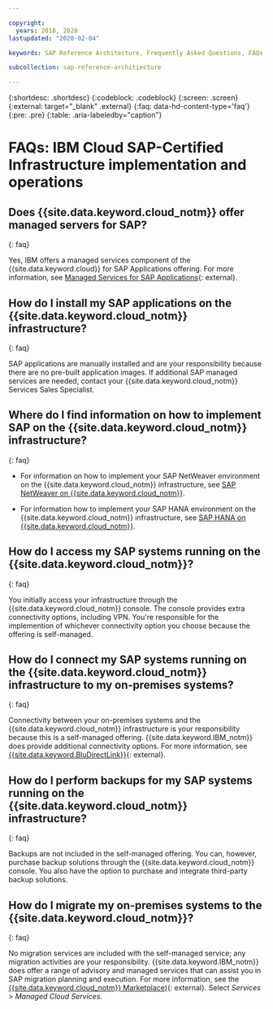 ```yaml
---

copyright:
  years: 2018, 2020
lastupdated: "2020-02-04"

keywords: SAP Reference Architecture, Frequently Asked Questions, FAQs, {{site.data.keyword.cloud_notm}} SAP-Certified Infrastructure implementation and operations

subcollection: sap-reference-architiecture

---
```


{:shortdesc: .shortdesc}
{:codeblock: .codeblock}
{:screen: .screen}
{:external: target="_blank" .external}
{:faq: data-hd-content-type='faq'}
{:pre: .pre}
{:table: .aria-labeledby="caption"}

# FAQs: IBM Cloud SAP-Certified Infrastructure implementation and operations

## Does {{site.data.keyword.cloud_notm}} offer managed servers for SAP?
{: faq}

Yes, IBM offers a managed services component of the {{site.data.keyword.cloud}} for SAP Applications offering. For more information, see [Managed Services for SAP Applications](https://www.ibm.com/cloud/sap/managed){: external}.

## How do I install my SAP applications on the {{site.data.keyword.cloud_notm}} infrastructure?
{: faq}

SAP applications are manually installed and are your responsibility because there are no pre-built application images. If additional SAP managed services are needed, contact your {{site.data.keyword.cloud_notm}} Services Sales Specialist.

## Where do I find information on how to implement SAP on the {{site.data.keyword.cloud_notm}} infrastructure?
{: faq}

  * For information on how to implement your SAP NetWeaver environment on the {{site.data.keyword.cloud_notm}} infrastructure, see [SAP NetWeaver on {{site.data.keyword.cloud_notm}}](/docs/infrastructure/sap-netweaver?topic=sap-netweaver-getting-started).

  * For information how to implement your SAP HANA environment on the {{site.data.keyword.cloud_notm}} infrastructure, see [SAP HANA on {{site.data.keyword.cloud_notm}}](docs/infrastructure/sap-hana?topic=sap-hana-getting-started).

## How do I access my SAP systems running on the {{site.data.keyword.cloud_notm}}?
{: faq}

You initially access your infrastructure through the {{site.data.keyword.cloud_notm}} console. The console provides extra connectivity options, including VPN. You're responsible for the implemention of whichever connectivity option you choose because the offering is self-managed.

## How do I connect my SAP systems running on the {{site.data.keyword.cloud_notm}} infrastructure to my on-premises systems?
{: faq}

Connectivity between your on-premises systems and the {{site.data.keyword.cloud_notm}} infrastructure is your responsibility because this is a self-managed offering. {{site.data.keyword.IBM_notm}} does provide additional connectivity options. For more information, see [{{site.data.keyword.BluDirectLink}}](https://www.ibm.com/cloud/direct-link){: external}.

## How do I perform backups for my SAP systems running on the {{site.data.keyword.cloud_notm}} infrastructure?
{: faq}

Backups are not included in the self-managed offering. You can, however, purchase backup solutions through the {{site.data.keyword.cloud_notm}} console. You also have the option to purchase and integrate third-party backup solutions.

## How do I migrate my on-premises systems to the {{site.data.keyword.cloud_notm}}?
{: faq}

No migration services are included with the self-managed service; any migration activities are your responsibility. {{site.data.keyword.IBM_notm}} does offer a range of advisory and managed services that can assist you in SAP migration planning and execution. For more information, see the [{{site.data.keyword.cloud_notm}} Marketplace)](https://www.ibm.com/products?loc=us-en){: external}. Select *Services* > *Managed Cloud Services*.
